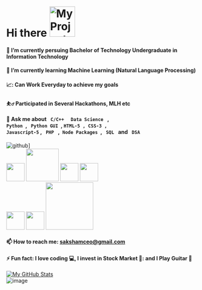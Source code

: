 # Hi there <img src="https://acegif.com/wp-content/gifs/hello-47.gif" alt="My Project GIF" width="67" height="80">
#### 🔭 I’m currently persuing Bachelor of Technology Undergraduate in Information Technology
#### 🌱 I’m currently learning Machine Learning (Natural Language Processing)
#### 📈: Can Work Everyday to achieve my goals
#### ⛹️‍♂️ Participated in Several Hackathons, MLH etc
#### 💬 Ask me about <code> C/C++ </code> <code> Data Science </code> , <code> Python </code>, <code> Python GUI </code>, <code>HTML-5 , CSS-3 , Javascript-5</code> , <code> PHP </code> ,<code> Node Packages </code>, <code> SQL </code> and <code> DSA </code> 
![github](https://img.shields.io/badge/GitHub-000000?style=for-the-badge&logo=GitHub&logoColor=white)]
  <br>
<img src="https://user-images.githubusercontent.com/59284238/119807925-3cbfb000-bf01-11eb-9f55-2a21b7d7869c.png" width="48"> <img src="https://user-images.githubusercontent.com/59284238/120007160-37dd2800-bff7-11eb-83b0-e3d8576ef9d7.png" width="86">    <img src="https://user-images.githubusercontent.com/59284238/119807992-519c4380-bf01-11eb-87b6-72ef9f4592d3.png" width="48">  <img src="https://user-images.githubusercontent.com/59284238/119808541-d8e9b700-bf01-11eb-9c0b-b6a4533cca42.png" width="48"> <br> <img src="https://user-images.githubusercontent.com/59284238/119808215-88725980-bf01-11eb-9344-c2b2677f15b2.png" width="48">   <img src="https://user-images.githubusercontent.com/59284238/119808273-97590c00-bf01-11eb-9a6c-910513a11e13.png" width="48"> <img src="https://user-images.githubusercontent.com/59284238/119808363-adff6300-bf01-11eb-8137-78015115b5f9.png" width="125">
#### 📫 How to reach me: sakshamceo@gmail.com
#### ⚡ Fun fact: I love coding :computer:, I invest in Stock Market 💸: and I Play Guitar :guitar: <br>
[![My GitHub Stats](https://github-readme-stats.vercel.app/api/?username=sakshamceo&count_private=true&theme=tokyonight&showicons=true)]()<br>
![image](https://user-images.githubusercontent.com/59284238/119961517-c8017a00-bfc3-11eb-8347-20d1a45c8b8a.png)





